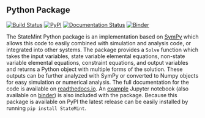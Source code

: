 ## Python Package

[![Build Status](https://travis-ci.org/CameronDevine/StateMint.svg?branch=master)](https://travis-ci.org/CameronDevine/StateMint)
[![PyPI](https://img.shields.io/pypi/v/StateMint.svg)](https://pypi.org/project/StateMint/)
[![Documentation Status](https://readthedocs.org/projects/statemint/badge/?version=latest)](https://statemint.readthedocs.io/en/latest/?badge=latest)
[![Binder](https://mybinder.org/badge_logo.svg)](https://mybinder.org/v2/gh/camerondevine/StateMint/master?filepath=python%2FExample.ipynb)

The StateMint Python package is an implementation based on [SymPy](http://www.sympy.org) which allows this code to easily combined with simulation and analysis code, or integrated into other systems.
The package provides a `Solve` function which takes the input variables, state variable elemental equations, non-state variable elemental equations, constraint equations, and output variables and returns a Python object with multiple forms of the solution.
These outputs can be further analyzed with SymPy or converted to Numpy objects for easy simulation or numerical analysis.
The full documentation for the code is available on [readthedocs.io](https://statemint.readthedocs.io/en/latest/).
An [example](https://github.com/CameronDevine/StateMint/blob/master/python/Example.ipynb) Jupyter notebook (also available on [binder](https://github.com/CameronDevine/StateMint/blob/master/python/Example.ipynb)) is also included with the package.
Because this package is available on PyPI the latest release can be easily installed by running `pip install StateMint`.
